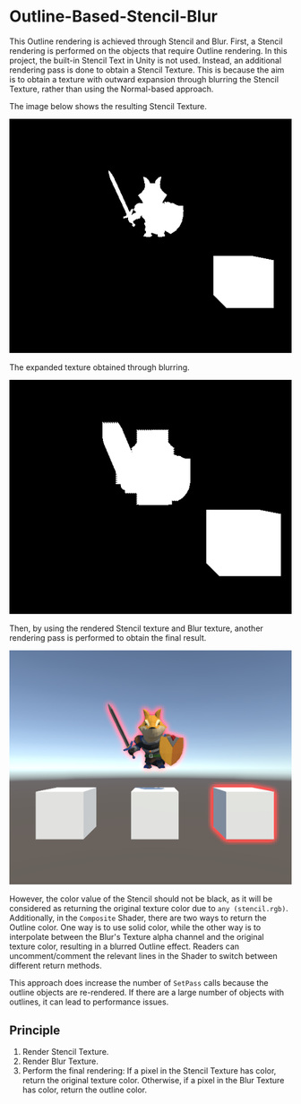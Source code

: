 # Outline-Based-Stencil-Blur

This Outline rendering is achieved through Stencil and Blur. First, a Stencil rendering is performed on the objects that require Outline rendering. In this project, the built-in Stencil Text in Unity is not used. Instead, an additional rendering pass is done to obtain a Stencil Texture. This is because the aim is to obtain a texture with outward expansion through blurring the Stencil Texture, rather than using the Normal-based approach.

The image below shows the resulting Stencil Texture.

![Stencil](/Imgs/Outlines/Post-Processing/OutlineBasedStencilBlur/stencil.png)

The expanded texture obtained through blurring.

![Blur](/Imgs/Outlines/Post-Processing/OutlineBasedStencilBlur/stencil_blur.png)

Then, by using the rendered Stencil texture and Blur texture, another rendering pass is performed to obtain the final result.

![result](/Imgs/Outlines/Post-Processing/OutlineBasedStencilBlur/result.png)

However, the color value of the Stencil should not be black, as it will be considered as returning the original texture color due to `any (stencil.rgb)`. Additionally, in the `Composite` Shader, there are two ways to return the Outline color. One way is to use solid color, while the other way is to interpolate between the Blur's Texture alpha channel and the original texture color, resulting in a blurred Outline effect. Readers can uncomment/comment the relevant lines in the Shader to switch between different return methods.

This approach does increase the number of `SetPass` calls because the outline objects are re-rendered. If there are a large number of objects with outlines, it can lead to performance issues.

## Principle
1. Render Stencil Texture.
2. Render Blur Texture.
3. Perform the final rendering: If a pixel in the Stencil Texture has color, return the original texture color. Otherwise, if a pixel in the Blur Texture has color, return the outline color.